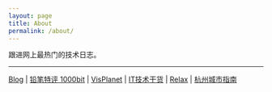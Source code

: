```yaml
---
layout: page
title: About
permalink: /about/
---
```


跟进网上最热门的技术日志。

---
[Blog](http://blog.liulantao.com) \| [铅笔特评 1000bit](http://1000bit.com) \| [VisPlanet](http://visplanet.com) \| [IT技术干货](http://iftti.com) \| [Relax](http://relax.org.cn) \| [杭州城市指南](http://hangzhou.io)
